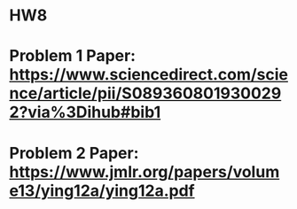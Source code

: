 # HW8
# Problem 1 Paper: https://www.sciencedirect.com/science/article/pii/S0893608019300292?via%3Dihub#bib1
# Problem 2 Paper: https://www.jmlr.org/papers/volume13/ying12a/ying12a.pdf
